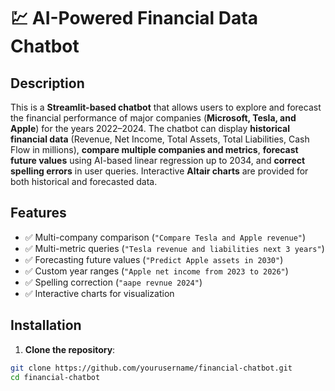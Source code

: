 # 💹 AI-Powered Financial Data Chatbot

## Description
This is a **Streamlit-based chatbot** that allows users to explore and forecast the financial performance of major companies (**Microsoft, Tesla, and Apple**) for the years 2022–2024. The chatbot can display **historical financial data** (Revenue, Net Income, Total Assets, Total Liabilities, Cash Flow in millions), **compare multiple companies and metrics**, **forecast future values** using AI-based linear regression up to 2034, and **correct spelling errors** in user queries. Interactive **Altair charts** are provided for both historical and forecasted data.

## Features
- ✅ Multi-company comparison (`"Compare Tesla and Apple revenue"`)  
- ✅ Multi-metric queries (`"Tesla revenue and liabilities next 3 years"`)  
- ✅ Forecasting future values (`"Predict Apple assets in 2030"`)  
- ✅ Custom year ranges (`"Apple net income from 2023 to 2026"`)  
- ✅ Spelling correction (`"aape revnue 2024"`)  
- ✅ Interactive charts for visualization  


## Installation
1. **Clone the repository**:  
```bash
git clone https://github.com/yourusername/financial-chatbot.git
cd financial-chatbot
